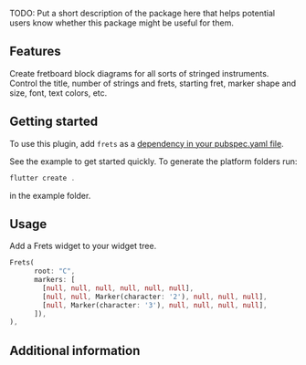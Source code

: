 <!--
This README describes the package. If you publish this package to pub.dev,
this README's contents appear on the landing page for your package.

For information about how to write a good package README, see the guide for
[writing package pages](https://dart.dev/tools/pub/writing-package-pages).

For general information about developing packages, see the Dart guide for
[creating packages](https://dart.dev/guides/libraries/create-packages)
and the Flutter guide for
[developing packages and plugins](https://flutter.dev/to/develop-packages).
-->

TODO: Put a short description of the package here that helps potential users
know whether this package might be useful for them.

## Features

Create fretboard block diagrams for all sorts of stringed instruments. Control the title, number of strings and frets, starting fret, marker shape and size, 
font, text colors, etc.

## Getting started

To use this plugin, add `frets` as a [dependency in your pubspec.yaml file](https://flutter.io/platform-plugins/). 
  
See the example to get started quickly. To generate the platform folders run:

```dart
flutter create .
```

in the example folder.

## Usage

Add a Frets widget to your widget tree.

```dart
Frets(
      root: "C",
      markers: [
        [null, null, null, null, null, null],
        [null, null, Marker(character: '2'), null, null, null],
        [null, Marker(character: '3'), null, null, null, null],
      ]),
),
```

## Additional information


